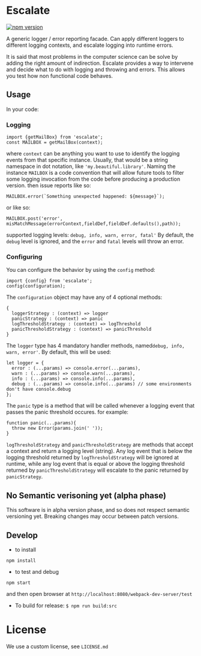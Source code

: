 # Escalate
[![npm version](https://badge.fury.io/js/escalate.svg)](https://badge.fury.io/js/escalate)

A generic logger / error reporting facade. Can apply different loggers to different logging contexts, and escalate logging into runtime errors.

It is said that most problems in the computer science can be solve by adding the right amount of indirection. Escalate provides a way to intervene and decide what to do with logging and throwing and errors. This allows you test how non functional code behaves. 
## Usage
In your code:
### Logging
```es6
import {getMailBox} from 'escalate';
const MAILBOX = getMailBox(context);
```
where ```context``` can be anything you want to use to identify the logging events from that specific instance.
Usually, that would be a string namespace in dot notation, like ```'my.beautiful.library'```.
Naming the instance ```MAILBOX``` is a code convention that will allow future tools to filter some logging invocation from the code before producing a production version.
then issue reports like so:
```es6
MAILBOX.error(`Something unexpected happened: ${message}`);
```
or like so:
```es6
MAILBOX.post('error', misMatchMessage(errorContext,fieldDef,fieldDef.defaults(),path));
```
supported logging levels: ```debug, info, warn, error, fatal'```
By default, the ```debug``` level is ignored, and the ```error``` and ```fatal``` levels will throw an error.
### Configuring
You can configure the behavior by using the ```config``` method:
```es6
import {config} from 'escalate';
config(configuration);
```
The ```configuration``` object may have any of 4 optional methods:
```es6
{
  loggerStrategy : (context) => logger
  panicStrategy : (context) => panic
  logThresholdStrategy : (context) => logThreshold
  panicThresholdStrategy : (context) => panicThreshold
}
```
The ```logger``` type has 4 mandatory handler methods, named```debug, info, warn, error'```. By default, this will be used:
```es6
let logger = {
  error : (...params) => console.error(...params),
  warn : (...params) => console.warn(...params),
  info : (...params) => console.info(...params),
  debug : (...params) => console.info(...params) // some environments don't have console.debug
};
```
The ```panic``` type is a method that will be called whenever a logging event that passes the panic threshold occures. for example:
```es6
function panic(...params){
  throw new Error(params.join(' '));
}
```
```logThresholdStrategy``` and ```panicThresholdStrategy``` are methods that accept a context and return a logging level (string). 
Any log event that is below the logging threshold returned by ```logThresholdStrategy``` will be ignored at runtime, while any log event that is equal or above the logging threshold returned by ```panicThresholdStrategy``` will escalate to the panic returned by ```panicStrategy```.

## No Semantic verisoning yet (alpha phase)
This software is in alpha version phase, and so does not respect semantic versioning yet. Breaking changes may occur between patch versions. 
## Develop
- to install
```$
npm install
```
- to test and debug
```$
npm start
```
and then open browser at `http://localhost:8080/webpack-dev-server/test`

- To build for release:
`$ npm run build:src` 

# License
We use a custom license, see ```LICENSE.md```
